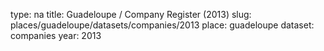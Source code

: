 type: na
title: Guadeloupe / Company Register (2013)
slug: places/guadeloupe/datasets/companies/2013
place: guadeloupe
dataset: companies
year: 2013
